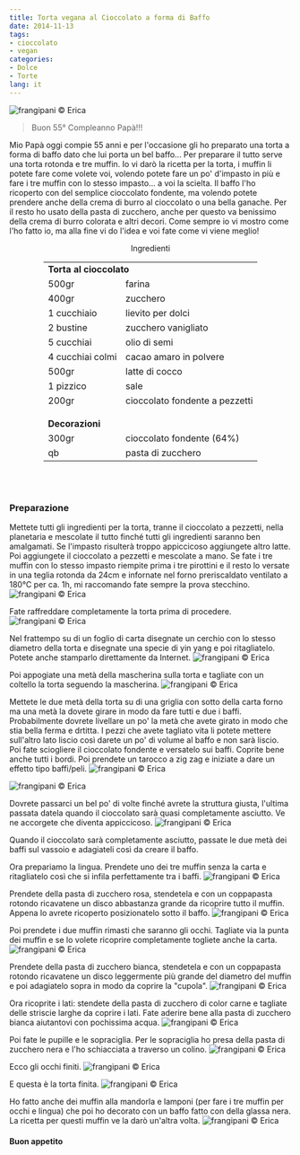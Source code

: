 ```yaml
---
title: Torta vegana al Cioccolato a forma di Baffo
date: 2014-11-13
tags:
- cioccolato
- vegan
categories:
- Dolce
- Torte
lang: it
---
```

![](../2014-11-13-torta-baffo/header.jpg "frangipani © Erica")

>Buon 55° Compleanno Papà!!!

Mio Papà oggi compie 55 anni e per l'occasione gli ho preparato una torta a forma di baffo dato che lui porta un bel baffo... Per preparare il tutto serve una torta rotonda e tre muffin. Io vi darò la ricetta per la torta, i muffin li potete fare come volete voi, volendo potete fare un po' d'impasto in più e fare i tre muffin con lo stesso impasto... a voi la scielta. Il baffo l'ho ricoperto con del semplice cioccolato fondente, ma volendo potete prendere anche della crema di burro al cioccolato o una bella ganache. Per il resto ho usato della pasta di zucchero, anche per questo va benissimo della crema di burro colorata e altri decori. Come sempre io vi mostro come l'ho fatto io, ma alla fine vi do l'idea e voi fate come vi viene meglio!


<div id="wrapper" style="text-align: center">
  <div id="yourdiv" style="display: inline-block;">
    <div class="ingredients">
      <div class="ingredients-title">Ingredienti</div>
      <table>
        <tbody>
          <tr>
            <td colspan="2"><b>Torta al cioccolato</b></td>
          </tr>
          <tr>
            <td>500gr</td>
            <td>farina</td>
          </tr>
          <tr>
            <td>400gr</td>
            <td>zucchero</td>
          </tr>
          <tr>
            <td>1 cucchiaio</td>
            <td>lievito per dolci</td>
          </tr>
          <tr>
            <td>2 bustine</td>
            <td>zucchero vanigliato</td>
          </tr>
          <tr>
            <td>5 cucchiai</td>
            <td>olio di semi</td>
          </tr>
          <tr>
            <td>4 cucchiai colmi</td>
            <td>cacao amaro in polvere</td>
          </tr>
          <tr>
            <td>500gr</td>
            <td>latte di cocco</td>
          </tr>
          <tr>   
            <td>1 pizzico</td>
            <td>sale</td>
          </tr>
          <tr>
            <td>200gr</td>
            <td>cioccolato fondente a pezzetti</td>
          </tr>
          <tr style="height: 15px;"></tr>
          <tr>          
            <td colspan="2"><b>Decorazioni</b></td>
          </tr>
          <tr>
            <td>300gr</td>
            <td>cioccolato fondente (64%)</td>
          </tr>
          <tr>
            <td>qb</td>
            <td>pasta di zucchero</td>     
          </tr>
        </tbody>
      </table>
      <br></br>
    </div>
  </div>
</div>


<h3>
  <font color="grey">
    <i class="fa-solid fa-gears"></i>
  </font> Preparazione
</h3>

Mettete tutti gli ingredienti per la torta, tranne il cioccolato a pezzetti, nella planetaria e mescolate il tutto finché tutti gli ingredienti saranno ben amalgamati. Se l'impasto risulterà troppo appiccicoso aggiungete altro latte. Poi aggiungete il cioccolato a pezzetti e mescolate a mano. Se fate i tre muffin con lo stesso impasto riempite prima i tre pirottini e il resto lo versate in una teglia rotonda da 24cm e infornate nel forno preriscaldato ventilato a 180°C per ca. 1h, mi raccomando fate sempre la prova stecchino.
![](../2014-11-13-torta-baffo/impasto.jpg "frangipani © Erica")

Fate raffreddare completamente la torta prima di procedere.
![](../2014-11-13-torta-baffo/torta.jpg "frangipani © Erica")

Nel frattempo su di un foglio di carta disegnate un cerchio con lo stesso diametro della torta e disegnate una specie di yin yang e poi ritagliatelo. Potete anche stamparlo direttamente da Internet.
![](../2014-11-13-torta-baffo/yinyang.jpg "frangipani © Erica")

Poi appogiate una metà della mascherina sulla torta e tagliate con un coltello la torta seguendo la mascherina.
![](../2014-11-13-torta-baffo/tagliata.jpg "frangipani © Erica")

Mettete le due metà della torta su di una griglia con sotto della carta forno ma una metà la dovete girare in modo da fare tutti e due i baffi. Probabilmente dovrete livellare un po' la metà che avete girato in modo che stia bella ferma e drtitta. I pezzi che avete tagliato vita li potete mettere sull'altro lato liscio così darete un po' di volume al baffo e non sarà liscio. Poi fate sciogliere il cioccolato fondente e versatelo sui baffi. Coprite bene anche tutti i bordi. Poi prendete un tarocco a zig zag e iniziate a dare un effetto tipo baffi/peli.
![](../2014-11-13-torta-baffo/tarocco.jpg "frangipani © Erica")

![](../2014-11-13-torta-baffo/glassare.jpg "frangipani © Erica")

Dovrete passarci un bel po' di volte finché avrete la struttura giusta, l'ultima passata datela quando il cioccolato sarà quasi completamente asciutto. Ve ne accorgete che diventa appiccicoso.
![](../2014-11-13-torta-baffo/baffo.jpg "frangipani © Erica")

Quando il cioccolato sarà completamente asciutto, passate le due metà dei baffi sul vassoio e adagiateli così da creare il baffo.

Ora prepariamo la lingua. Prendete uno dei tre muffin senza la carta e ritagliatelo così che si infila perfettamente tra i baffi.
![](../2014-11-13-torta-baffo/lingua.jpg "frangipani © Erica")

Prendete della pasta di zucchero rosa, stendetela e con un coppapasta rotondo ricavatene un disco abbastanza grande da ricoprire tutto il muffin. Appena lo avrete ricoperto posizionatelo sotto il baffo.
![](../2014-11-13-torta-baffo/linguafinita.jpg "frangipani © Erica")

Poi prendete i due muffin rimasti che saranno gli occhi. Tagliate via la punta dei muffin e se lo volete ricoprire completamente togliete anche la carta.
![](../2014-11-13-torta-baffo/occhi1.jpg "frangipani © Erica")

Prendete della pasta di zucchero bianca, stendetela e con un coppapasta rotondo ricavatene un disco leggermente più grande del diametro del muffin e poi adagiatelo sopra in modo da coprire la "cupola".
![](../2014-11-13-torta-baffo/occhi2.jpg "frangipani © Erica")

Ora ricoprite i lati: stendete della pasta di zucchero di color carne e tagliate delle striscie larghe da coprire i lati. Fate aderire bene alla pasta di zucchero bianca aiutantovi con pochissima acqua.
![](../2014-11-13-torta-baffo/occhi3.jpg "frangipani © Erica")

Poi fate le pupille e le sopraciglia. Per le sopraciglia ho presa della pasta di zucchero nera e l'ho schiacciata a traverso un colino.
![](../2014-11-13-torta-baffo/sopraciglia.jpg "frangipani © Erica")

Ecco gli occhi finiti.
![](../2014-11-13-torta-baffo/occhifiniti.jpg "frangipani © Erica")

E questa è la torta finita.
![](../2014-11-13-torta-baffo/risultato.jpg "frangipani © Erica")

Ho fatto anche dei muffin alla mandorla e lamponi (per fare i tre muffin per occhi e lingua) che poi ho decorato con un baffo fatto con della glassa nera. La ricetta per questi muffin ve la darò un'altra volta.
![](../2014-11-13-torta-baffo/muffin.jpg "frangipani © Erica")


<h4>Buon appetito
  <font color="red">
    <i class="fa-regular fa-face-smile"></i>
  </font>
</h4>
